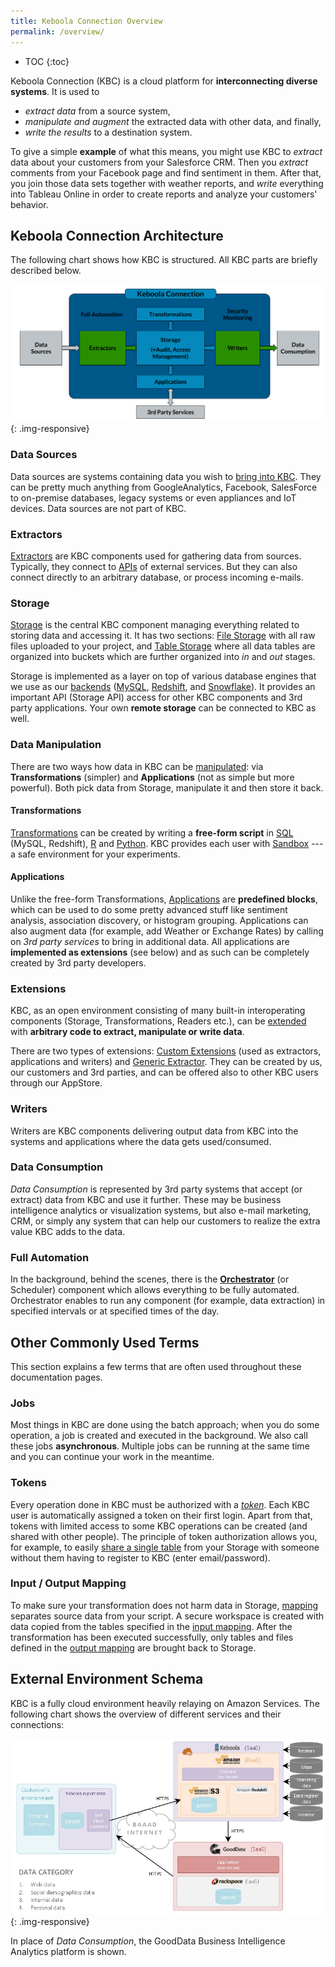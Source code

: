 ```yaml
---
title: Keboola Connection Overview
permalink: /overview/
---
```


* TOC
{:toc}

Keboola Connection (KBC) is a cloud platform for **interconnecting diverse systems**. It is used to

- *extract data* from a source system, 
- *manipulate and augment* the extracted data with other data, and finally, 
- *write the results* to a destination system.

To give a simple **example** of what this means, you might use KBC to *extract* data about your customers from your Salesforce CRM. 
Then you *extract* comments from your Facebook page and find sentiment in them. 
After that, you join those data sets together with weather reports, and *write* everything into Tableau Online 
in order to create reports and analyze your customers' behavior. 

## Keboola Connection Architecture

The following chart shows how KBC is structured. All KBC parts are briefly described below.

![KBC Structure Chart](/overview/kbc_structure.png){: .img-responsive}

### Data Sources
Data sources are systems containing data you wish to [bring into KBC](/tutorial/load/). 
They can be pretty much anything from GoogleAnalytics, Facebook, SalesForce to on-premise databases, 
legacy systems or even appliances and IoT devices. Data sources are not part of KBC.

### Extractors
[Extractors](/extractors/) are KBC components used for gathering data from sources. 
Typically, they connect to [APIs](https://en.wikipedia.org/wiki/Web_API) of external
services. But they can also connect directly to an arbitrary database, or process incoming e-mails.

### Storage
[Storage](/storage/) is the central KBC component managing everything related to storing data and accessing it.
It has two sections: [File Storage](/storage/file-uploads/) with all raw files uploaded 
to your project, and [Table Storage](/storage/tables/) where all data tables are organized 
into buckets which are further organized into *in* and *out* stages.

Storage is implemented as a layer on top of various database engines that we use as our [backends](/manipulation/transformations/#backends) ([MySQL](https://www.mysql.com/),
[Redshift](https://aws.amazon.com/redshift/), and [Snowflake](http://www.snowflake.net/)). 
It provides an important API (Storage API) access for other KBC components and 3rd party applications. 
Your own **remote storage** can be connected to KBC as well.

### Data Manipulation
There are two ways how data in KBC can be [manipulated](/manipulation/): via **Transformations** (simpler) 
and **Applications** (not as simple but more powerful). 
Both pick data from Storage, manipulate it and then store it back. 

#### Transformations
[Transformations](/manipulation/transformations/) can be created by writing a **free-form script** in
[SQL](https://en.wikipedia.org/wiki/SQL) (MySQL, Redshift), [R](https://www.r-project.org/about.html) and
[Python](https://www.python.org/about/). KBC provides each user with [Sandbox](/manipulation/transformations/sandbox/) --- a safe environment for your experiments. 

#### Applications
Unlike the free-form Transformations, [Applications](/manipulation/applications/) are **predefined blocks**, which 
can be used to do some pretty advanced stuff like sentiment analysis, association discovery, or histogram grouping.
Applications can also augment data (for example, add Weather or Exchange Rates) by calling on *3rd party services*
to bring in additional data. 
All applications are **implemented as extensions** (see below) and as such can be completely created by 3rd party developers.

### Extensions
KBC, as an open environment consisting of many built-in interoperating components (Storage, Transformations, Readers etc.), 
can be [extended](https://developers.keboola.com/extend/) with **arbitrary code to extract, manipulate or write data**. 

There are two types of extensions: [Custom Extensions](https://developers.keboola.com/extend/) 
(used as extractors, applications and writers) and 
[Generic Extractor](https://developers.keboola.com/extend/#generic-extractor). 
They can be created by us, our customers and 3rd parties, and can be offered also to other KBC users through our AppStore.

### Writers
Writers are KBC components delivering output data from KBC into the systems and applications where the data gets used/consumed.

### Data Consumption
*Data Consumption* is represented by 3rd party systems that accept (or extract) data from KBC and use it further. 
These may be business intelligence analytics or visualization systems, but also e-mail marketing, CRM, 
or simply any system that can help our customers to realize the extra value KBC adds to the data.

### Full Automation
In the background, behind the scenes, there is the [**Orchestrator**](/overview/tutorial/automate/) 
(or Scheduler) component which allows everything to be fully automated. 
Orchestrator enables to run any component (for example, data extraction) in specified intervals or at specified times of the day.

## Other Commonly Used Terms
This section explains a few terms that are often used throughout these documentation pages. 

### Jobs
Most things in KBC are done using the batch approach; when you do some operation, a job is created
and executed in the background. We also call these jobs **asynchronous**. Multiple jobs can be running at the same 
time and you can continue your work in the meantime. 

### Tokens
Every operation done in KBC must be authorized with a [*token*](/storage/tokens/). Each KBC user is automatically assigned a token on their first login. 
Apart from that, tokens with limited access to some KBC operations can be created (and shared with other people). 
The principle of token authorization allows you, for example, to easily [share a single table](/overview/tutorial/management/#user-management) 
from your Storage with someone without them having to register to KBC (enter email/password).

### Input / Output Mapping
To make sure your transformation does not harm data in Storage, [mapping](/manipulation/transformations/mappings)
separates source data from your script. A secure workspace is created with data copied from the tables specified 
in the [input mapping](/manipulation/transformations/mappings/#input-mapping).
After the transformation has been executed successfully, only tables and files defined 
in the [output mapping](/manipulation/transformations/mappings/#output-mapping) are brought back to Storage. 

## External Environment Schema

KBC is a fully cloud environment heavily relaying on Amazon Services. The following chart shows the overview
of different services and their connections:

![External Environment Schema](/overview/kbc_environment.png){: .img-responsive}

In place of *Data Consumption*, the GoodData Business Intelligence Analytics platform is shown.

